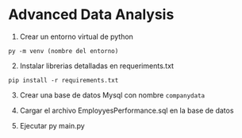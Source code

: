 

# Advanced Data Analysis

1. Crear un entorno virtual de python
```
py -m venv (nombre del entorno)
```
2. Instalar librerias detalladas en requeriments.txt
```
pip install -r requirements.txt
```

3. Crear una base de datos Mysql con nombre ```companydata```

4. Cargar el archivo EmployyesPerformance.sql en la base de datos

5. Ejecutar py main.py 